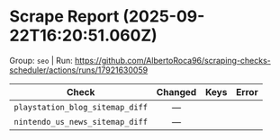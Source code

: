 # Scrape Report (2025-09-22T16:20:51.060Z)

Group: `seo`  |  Run: https://github.com/AlbertoRoca96/scraping-checks-scheduler/actions/runs/17921630059

| Check | Changed | Keys | Error |
|---|:---:|:--|:--|
| `playstation_blog_sitemap_diff` | — |  |  |
| `nintendo_us_news_sitemap_diff` | — |  |  |
